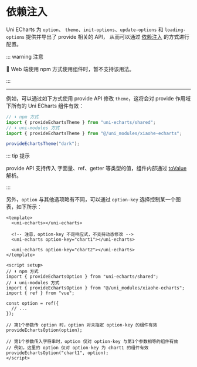 # 依赖注入

Uni ECharts 为 `option`、 `theme`、`init-options`、`update-options` 和 `loading-options` 提供并导出了 provide 相关的 API，
从而可以通过 [依赖注入](https://cn.vuejs.org/guide/components/provide-inject.html) 的方式进行配置。

::: warning 注意

🚧 Web 端使用 npm 方式使用组件时，暂不支持该用法。

:::

---

例如，可以通过如下方式使用 provide API 修改 `theme`，这将会对 provide 作用域下所有的 Uni ECharts 组件有效：

```ts
// ⬇️ npm 方式
import { provideEchartsTheme } from "uni-echarts/shared";
// ⬇️ uni-modules 方式
import { provideEchartsTheme } from "@/uni_modules/xiaohe-echarts";

provideEchartsTheme("dark");
```

::: tip 提示

provide API 支持传入 字面量、ref、getter 等类型的值，组件内部通过
[toValue](https://cn.vuejs.org/api/reactivity-utilities.html#tovalue) 解析。

:::

另外，`option` 与其他选项略有不同，可以通过 `option-key` 选择控制某一个图表，如下所示：

```vue
<template>
  <uni-echarts></uni-echarts>

  <!-- 注意，option-key 不是响应式，不支持动态修改 -->
  <uni-echarts option-key="chart1"></uni-echarts>

  <uni-echarts option-key="chart2"></uni-echarts>
</template>

<script setup>
// ⬇️ npm 方式
import { provideEchartsOption } from "uni-echarts/shared";
// ⬇️ uni-modules 方式
import { provideEchartsOption } from "@/uni_modules/xiaohe-echarts";
import { ref } from "vue";

const option = ref({
  // ...
});

// 第1个参数传 option 时，option 对未指定 option-key 的组件有效
provideEchartsOption(option);

// 第1个参数传入字符串时，option 仅对 option-key 与第1个参数相等的组件有效
// 例如，这里的 option 仅对 option-key 为 chart1 的组件有效
provideEchartsOption("chart1", option);
</script>
```